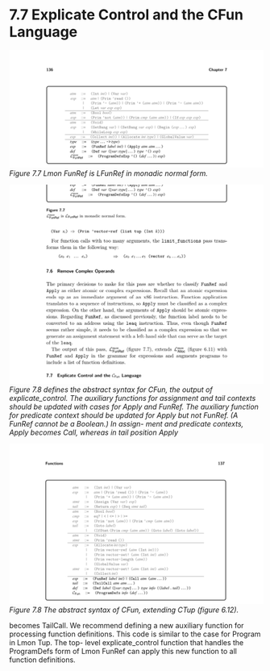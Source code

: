 # 7.7 Explicate Control and the CFun Language

![Figure 7.7 Lmon FunRef...](images/page_150_vector_238.png)
*Figure 7.7 Lmon FunRef is LFunRef in monadic normal form.*

![Figure 7.8 defines the...](images/page_150_vector_591.png)
*Figure 7.8 defines the abstract syntax for CFun, the output of explicate_control. The auxiliary functions for assignment and tail contexts should be updated with cases for Apply and FunRef. The auxiliary function for predicate context should be updated for Apply but not FunRef. (A FunRef cannot be a Boolean.) In assign- ment and predicate contexts, Apply becomes Call, whereas in tail position Apply*

![Figure 7.8 The abstract...](images/page_151_vector_323.png)
*Figure 7.8 The abstract syntax of CFun, extending CTup (figure 6.12).*

becomes TailCall. We recommend defining a new auxiliary function for processing function definitions. This code is similar to the case for Program in Lmon Tup. The top- level explicate_control function that handles the ProgramDefs form of Lmon FunRef can apply this new function to all function definitions.

